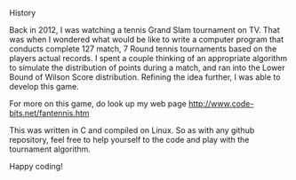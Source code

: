 History

Back in 2012, I was watching a tennis Grand Slam tournament on TV. That was when I wondered what would be like to write a computer program that conducts complete 127 match, 7 Round tennis tournaments based on the players actual records. I spent a couple thinking of an appropriate algorithm to simulate the distribution of points during a match, and ran into the Lower Bound of Wilson Score distribution. Refining the idea further, I was able to develop this game.

For more on this game, do look up my web page  <a href="http://www.code-bits.net/fantennis.htm">http://www.code-bits.net/fantennis.htm</a>

This was written in C and compiled on Linux. So as with any github repository, feel free to help yourself to the code and play with the tournament algorithm. 

Happy coding!



